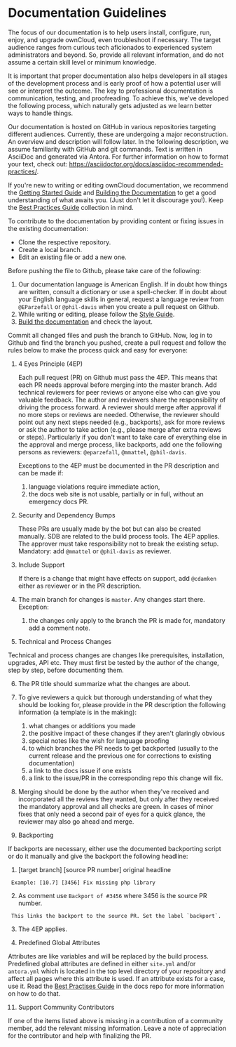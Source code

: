 # Documentation Guidelines

The focus of our documentation is to help users install, configure, run, enjoy, and upgrade ownCloud, even troubleshoot if necessary. The target audience ranges from curious tech aficionados to experienced system administrators and beyond. So, provide all relevant information, and do not assume a certain skill level or minimum knowledge.

It is important that proper documentation also helps developers in all stages of the development process and is early proof of how a potential user will see or interpret the outcome. The key to professional documentation is communication, testing, and proofreading. To achieve this, we've developed the following process, which naturally gets adjusted as we learn better ways to handle things.

Our documentation is hosted on GitHub in various repositories targeting different audiences. Currently, these are undergoing a major reconstruction. An overview and description will follow later. In the following description, we assume familiarity with GitHub and git commands. Text is written in AsciiDoc and generated via Antora. For further information on how to format your text, check out: https://asciidoctor.org/docs/asciidoc-recommended-practices/.

If you're new to writing or editing ownCloud documentation, we recommend the [Getting Started Guide](https://github.com/owncloud/docs/blob/master/docs/getting-started.md) and [Building the Documentation](https://github.com/owncloud/docs/blob/master/docs/build-the-docs.md) to get a good understanding of what awaits you. (Just don't let it discourage you!). Keep the [Best Practices Guide](https://github.com/owncloud/docs/blob/master/docs/best-practices.md) collection in mind.

To contribute to the documentation by providing content or fixing issues in the existing documentation:

- Clone the respective repository.
- Create a local branch.
- Edit an existing file or add a new one.

Before pushing the file to Github, please take care of the following:

1. Our documentation language is American English. If in doubt how things are written, consult a dictionary or use a spell-checker. If in doubt about your English language skills in general, request a language review from `@EParzefall` or `@phil-davis` when you create a pull request on Github.
2. While writing or editing, please follow the [Style Guide](https://github.com/owncloud/docs/blob/master/docs/style-guide.md).
3. [Build the documentation](https://github.com/owncloud/docs/blob/master/docs/build-the-docs.md) and check the layout.

Commit all changed files and push the branch to GitHub. Now, log in to Github and find the branch you pushed, create a pull request and follow the rules below to make the process quick and easy for everyone:

1. 4 Eyes Principle (4EP)

   Each pull request (PR) on Github must pass the 4EP. This means that each PR needs approval before merging into the master branch. Add technical reviewers for peer reviews or anyone else who can give you valuable feedback. The author and reviewers share the responsibility of driving the process forward. A reviewer should merge after approval if no more steps or reviews are needed. Otherwise, the reviewer should point out any next steps needed (e.g., backports), ask for more reviews or ask the author to take action (e.g., please merge after extra reviews or steps). Particularly if you don't want to take care of everything else in the approval and merge process, like backports, add one the following persons as reviewers: `@eparzefall`, `@mmattel`, `@phil-davis`.

   Exceptions to the 4EP must be documented in the PR description and can be made if:

   1. language violations require immediate action,
   2. the docs web site is not usable, partially or in full, without an emergency docs PR.

2. Security and Dependency Bumps

   These PRs are usually made by the bot but can also be created manually. SDB are related to the build process tools. The 4EP applies. The approver must take responsibility not to break the existing setup. Mandatory: add `@mmattel` or `@phil-davis` as reviewer.

3. Include Support

   If there is a change that might have effects on support, add `@cdamken` either as reviewer or in the PR description.

4. The main branch for changes is `master`. Any changes start there. Exception:

   1. the changes only apply to the branch the PR is made for, mandatory add a comment note.

5. Technical and Process Changes

  Technical and process changes are changes like prerequisites, installation, upgrades, API etc. They must first be tested by the author of the change, step by step, before documenting them.

6. The PR title should summarize what the changes are about.

7. To give reviewers a quick but thorough understanding of what they should be looking for, please provide in the PR description the following information (a template is in the making):

   1. what changes or additions you made
   2. the positive impact of these changes if they aren't glaringly obvious
   3. special notes like the wish for language proofing
   4. to which branches the PR needs to get backported (usually to the current release and the previous one for corrections to existing documentation)
   5. a link to the docs issue if one exists
   6. a link to the issue/PR in the corresponding repo this change will fix.

8. Merging should be done by the author when they've received and incorporated all the reviews they wanted, but only after they received the mandatory approval and all checks are green. In cases of minor fixes that only need a second pair of eyes for a quick glance, the reviewer may also go ahead and merge.

9. Backporting

  If backports are necessary, either use the documented backporting script or do it manually and give the backport the following headline:

   1. [target branch] [source PR number] original headline

     Example: [10.7] [3456] Fix missing php library

   2. As comment use `Backport of #3456` where 3456 is the source PR number.

     This links the backport to the source PR. Set the label `backport`.

   3. The 4EP applies.

10. Predefined Global Attributes

  Attributes are like variables and will be replaced by the build process. Predefined global attributes are defined in either `site.yml` and/or `antora.yml` which is located in the top level directory of your repository and affect all pages where this attribute is used. If an attribute exists for a case, use it. Read the [Best Practises Guide](https://github.com/owncloud/docs/blob/master/docs/best-practices.md) in the docs repo for more information on how to do that.

11. Support Community Contributors

  If one of the items listed above is missing in a contribution of a community member, add the relevant missing information. Leave a note of appreciation for the contributor and help with finalizing the PR.
